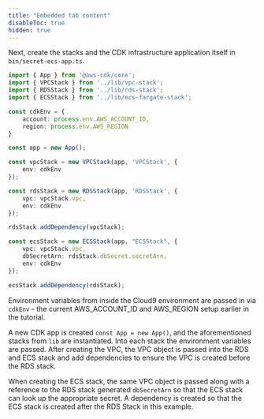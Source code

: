```yaml
---
title: "Embedded tab content"
disableToc: true
hidden: true
---
```


Next, create the stacks and the CDK infrastructure application itself in `bin/secret-ecs-app.ts`.   
```ts
import { App } from '@aws-cdk/core';
import { VPCStack } from '../lib/vpc-stack';
import { RDSStack } from '../lib/rds-stack';
import { ECSStack } from '../lib/ecs-fargate-stack';

const cdkEnv = {
    account: process.env.AWS_ACCOUNT_ID,
    region: process.env.AWS_REGION
}

const app = new App();

const vpcStack = new VPCStack(app, 'VPCStack', {
    env: cdkEnv
});

const rdsStack = new RDSStack(app, 'RDSStack', {
    vpc: vpcStack.vpc,
    env: cdkEnv
});

rdsStack.addDependency(vpcStack);

const ecsStack = new ECSStack(app, "ECSStack", {
    vpc: vpcStack.vpc,
    dbSecretArn: rdsStack.dbSecret.secretArn,
    env: cdkEnv
});

ecsStack.addDependency(rdsStack);
```

Environment variables from inside the Cloud9 environment are passed in via `cdkEnv` - the current AWS_ACCOUNT_ID and AWS_REGION setup earlier in the tutorial. 

A new CDK app is created `const App = new App()`, and the aforementioned stacks from `lib` are instantiated.   Into each stack the environment variables are passed.   After creating the VPC, the VPC object is passed into the RDS and ECS stack and add dependencies to ensure the VPC is created before the RDS stack.   

When creating the ECS stack, the same VPC object is passed along with a reference to the RDS stack generated `dbSecretArn` so that the ECS stack can look up the appropriate secret.  A dependency is created so that the ECS stack is created after the RDS Stack in this example. 